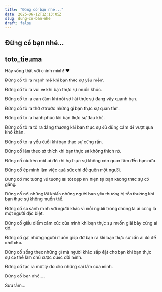 ```yaml
---
title: "Đừng cố bạn nhé..."
date: 2025-06-12T12:13:05Z
slug: dung-co-ban-nhe
draft: false
---
```


## Đừng cố bạn nhé...

## toto_tieuma

Hãy sống thật với chính mình! ♥

Đừng cố tỏ ra mạnh mẽ khi bạn thực sự yếu mềm.

Đừng cố tỏ ra vui vẻ khi bạn thực sự muốn khóc.

Đừng cố tỏ ra can đảm khi nỗi sợ hãi thực sự đang vây quanh bạn.

Đừng cố tỏ ra thờ ơ trước những gì bạn thực sự quan tâm.

Đừng cố tỏ ra hạnh phúc khi bạn thực sự đau khổ.

Đừng cố tỏ ra tỏ ra đáng thương khi bạn thực sự đủ dũng cảm để vượt qua khó khăn.

Đừng cố tỏ ra yếu đuối khi bạn thực sự cứng rắn.

Đừng cố làm theo sở thích khi bạn thực sự không thích nó.

Đừng cố níu kéo một ai đó khi họ thực sự không còn quan tâm đến bạn nữa.

Đừng cố ép mình làm việc quá sức chỉ để quên một người.

Đừng cố mơ tưỏng về tương lai tốt đẹp khi hiện tại bạn không thực sự cố gắng.

Đừng cố nói những lời khiến những người bạn yêu thương bị tổn thương khi bạn thực sự không muốn thế.

Đừng cố so sánh mình với người khác vì mỗi người trong chúng ta ai cũng là một người đặc biệt.

Đừng cố giấu diếm cảm xúc của mình khi bạn thực sự muốn giãi bày cùng ai đó.

Đừng cố gạt những ngưòi muốn giúp đỡ bạn ra khi bạn thực sự cần ai đó để chở che.

Đừng cố sống theo những gì mà người khác sắp đặt cho bạn khi bạn thực sự có thể làm chủ được cuộc đời mình.

Đừng cố tạo ra một lý do cho những sai lầm của mình.

Đừng cố bạn nhé.....
 
 
 
 
Sưu tầm...